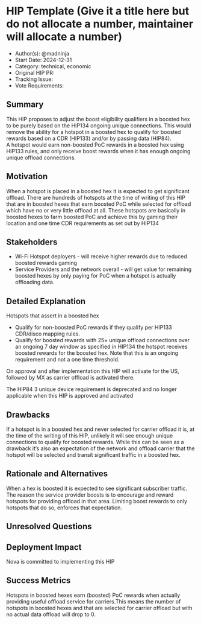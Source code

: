 # HIP Template (Give it a title here but do not allocate a number, maintainer will allocate a number)

- Author(s): @madninja 
- Start Date: 2024-12-31
- Category: technical, economic
- Original HIP PR: <!-- leave this empty; maintainer will fill in ID of this pull request -->
- Tracking Issue: <!-- leave this empty; maintainer will create a discussion issue -->
- Vote Requirements: <!-- veHNT Holders, veIOT Holders, or veMOBILE Holders -->

## Summary

This HIP proposes to adjust the boost eligibility qualifiers in a boosted hex to be purely based on the HIP134 ongoing unique connections. 
This would remove the ability for a hotspot in a boosted hex to qualify for boosted rewards based on a CDR (HIP133) and/or by passing data (HIP84).  
A hotspot would earn non-boosted PoC rewards in a boosted hex using HIP133 rules, and only receive boost rewards when it has enough ongoing unique offload connections. 

## Motivation

When a hotspot is placed in a boosted hex it is expected to get significant offload. There are hundreds of hotspots at the time of writing of this HIP that are in boosted hexes that earn boosted PoC while selected for offload which have no or very little offload at all. These hotspots are basically in boosted hexes to farm boosted PoC and achieve this by gaming their location and one time CDR requirements as set out by HIP134 

## Stakeholders

- Wi-Fi Hotspot deployers - will receive higher rewards due to reduced boosted rewards gaming
- Service Providers and the network overall - will get value for remaining boosted hexes by only paying for PoC when a hotspot is actually offloading data. 

## Detailed Explanation


Hotspots that assert in a boosted hex
* Qualify for non-boosted PoC rewards if they qualify per HIP133 CDR/disco mapping rules.
* Qualify for boosted rewards with 25+ unique offload connections over an ongoing 7 day window as specified in HIP134 the hotspot receives boosted rewards for the boosted hex. Note that this is an ongoing requirement and not a one time threshold.

On approval and after implementation this HIP will activate for the US, followed by MX as carrier offload is activated there. 

The HIP84 3 unique device requirement is deprecated and no longer applicable when this HIP is approved and activated 


## Drawbacks

If a hotspot is in a boosted hex and never selected for carrier offload it is, at the time of the writing of this HIP, unlikely it will see enough unique connections to qualify for boosted rewards. While this can be seen as a drawback it’s also an expectation of the network and offload carrier that the hotspot will be selected and transit significant traffic in a boosted hex. 

## Rationale and Alternatives

When a hex is boosted it is expected to see significant subscriber traffic. The reason the service provider boosts is to encourage and reward hotspots for providing offload in that area. Limiting boost rewards to only hotspots that do so, enforces that expectation.

## Unresolved Questions


## Deployment Impact

Nova is committed to implementing this HIP


## Success Metrics

Hotspots in boosted hexes earn (boosted) PoC rewards when actually providing useful offload service for carriers.This means the number of hotspots in boosted hexes and that are selected for carrier offload but with no actual data offload will drop to 0.
